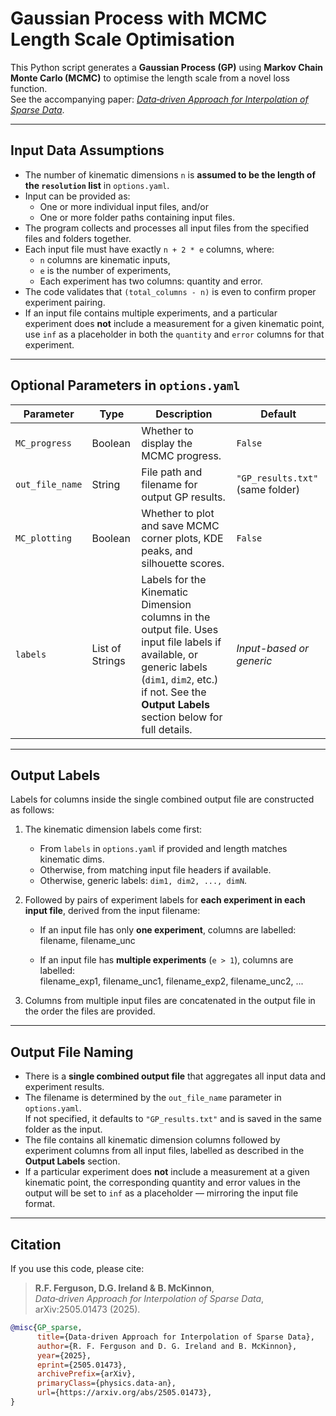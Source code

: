 # Gaussian Process with MCMC Length Scale Optimisation

This Python script generates a **Gaussian Process (GP)** using **Markov Chain Monte Carlo (MCMC)** to optimise the length scale from a novel loss function.  
See the accompanying paper: [*Data‑driven Approach for Interpolation of Sparse Data*](https://arxiv.org/abs/2505.01473).

---

## Input Data Assumptions

- The number of kinematic dimensions `n` is **assumed to be the length of the `resolution` list** in `options.yaml`.
- Input can be provided as:
  - One or more individual input files, and/or
  - One or more folder paths containing input files.
- The program collects and processes all input files from the specified files and folders together.
- Each input file must have exactly `n + 2 * e` columns, where:
  - `n` columns are kinematic inputs,
  - `e` is the number of experiments,
  - Each experiment has two columns: quantity and error.
- The code validates that `(total_columns - n)` is even to confirm proper experiment pairing.
- If an input file contains multiple experiments, and a particular experiment does **not** include a measurement for a given kinematic point, use `inf` as a placeholder in both the `quantity` and `error` columns for that experiment.


---

## Optional Parameters in `options.yaml`

| Parameter        | Type            | Description                                                                                                             | Default                          |
|------------------|-----------------|-------------------------------------------------------------------------------------------------------------------------|----------------------------------|
| `MC_progress`    | Boolean         | Whether to display the MCMC progress.                                                                                   | `False`                          |
| `out_file_name`  | String          | File path and filename for output GP results.                                                                           | `"GP_results.txt"` (same folder) |
| `MC_plotting`    | Boolean         | Whether to plot and save MCMC corner plots, KDE peaks, and silhouette scores.                                           | `False`                          |
| `labels`         | List of Strings | Labels for the Kinematic Dimension columns in the output file. Uses input file labels if available, or generic labels (`dim1`, `dim2`, etc.) if not. See the **Output Labels** section below for full details. | *Input-based or generic*         |

---

## Output Labels

Labels for columns inside the single combined output file are constructed as follows:

1. The kinematic dimension labels come first:
   - From `labels` in `options.yaml` if provided and length matches kinematic dims.
   - Otherwise, from matching input file headers if available.
   - Otherwise, generic labels: `dim1, dim2, ..., dimN`.

2. Followed by pairs of experiment labels for **each experiment in each input file**, derived from the input filename:  

   - If an input file has only **one experiment**, columns are labelled:  
        filename, filename_unc

   - If an input file has **multiple experiments** (`e > 1`), columns are labelled:  
        filename_exp1, filename_unc1, filename_exp2, filename_unc2, ...

3. Columns from multiple input files are concatenated in the output file in the order the files are provided.

---

## Output File Naming

- There is a **single combined output file** that aggregates all input data and experiment results.
- The filename is determined by the `out_file_name` parameter in `options.yaml`.  
  If not specified, it defaults to `"GP_results.txt"` and is saved in the same folder as the input.
- The file contains all kinematic dimension columns followed by experiment columns from all input files, labelled as described in the **Output Labels** section.
- If a particular experiment does **not** include a measurement at a given kinematic point, the corresponding quantity and error values in the output will be set to `inf` as a placeholder — mirroring the input file format.

---

## Citation

If you use this code, please cite:

> **R.F. Ferguson, D.G. Ireland & B. McKinnon**,  
> *Data‑driven Approach for Interpolation of Sparse Data*,  
> arXiv:2505.01473 (2025).

```bibtex
@misc{GP_sparse,
      title={Data-driven Approach for Interpolation of Sparse Data}, 
      author={R. F. Ferguson and D. G. Ireland and B. McKinnon},
      year={2025},
      eprint={2505.01473},
      archivePrefix={arXiv},
      primaryClass={physics.data-an},
      url={https://arxiv.org/abs/2505.01473}, 
}
